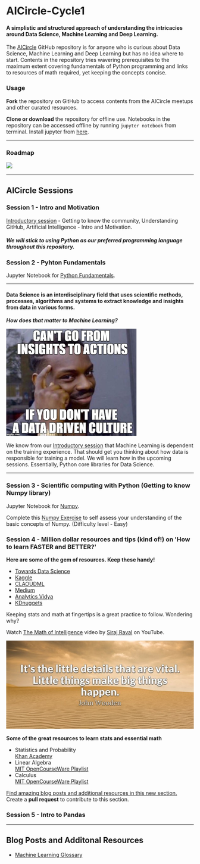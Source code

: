 # AICircle-Cycle1

<h4> A simplistic and structured approach of understanding the intricacies around Data Science, Machine Learning and Deep Learning. </h4>

The [AICircle](https://github.com/harishrb/AICircle) GitHub repository is for anyone who is curious about Data Science, Machine Learning and Deep Learning but has no idea where to start. Contents in the repository tries wavering prerequisites to the maximum extent covering fundamentals of Python programming and links to resources of math required, yet keeping the concepts concise.

<h3> Usage </h3>

**Fork** the repository on GitHub to access contents from the AICircle meetups and other curated resources.

**Clone or download** the repository for offline use. Notebooks in the repository can be accessed offline by running `jupyter notebook` from terminal. Install jupyter from [here](http://jupyter.readthedocs.io/en/latest/install.html).

------

<h3> Roadmap </h3>
<img src="Resources/RelativeMedia/roadmap.png" width="500">

------

<h2> AICircle Sessions </h2>

<h3> Session 1 - Intro and Motivation </h3>

  [Introductory session](https://github.com/harishrb/AICircle/tree/master/Sessions/Session%201) - Getting to know the community, Understanding GitHub, Artificial Intelligence - Intro and Motivation.


##### We will stick to using Python as our preferred programming language throughout this repository.

<h3> Session 2 - Pyhton Fundamentals </h3>

  Jupyter Notebook for [Python Fundamentals](https://github.com/harishrb/AICircle/tree/master/Sessions/Session%202).

<hr>

<h4> <strong>Data Science is an interdisciplinary field that uses scientific methods, processes, algorithms and systems to extract knowledge and insights from data in various forms.</strong> </h4>

   ***How does that matter to Machine Learning?***

  <img src="Resources/RelativeMedia/data-driven.jpg" width="350">

  We know from our [Introductory session](https://github.com/harishrb/AICircle/tree/master/Sessions/Session%201) that Machine Learning    is dependent on the training experience. That should get you thinking about how data is responsible for training a model. We will learn how in the upcoming sessions. Essentially, Python core libraries for Data Science.

<hr>

<h3> Session 3 - Scientific computing with Python (Getting to know Numpy library) </h3>

  Jupyter Notebook for [Numpy](https://github.com/harishrb/AICircle/tree/master/Sessions/Session%203).

  Complete this [Numpy Exercise](https://github.com/harishrb/AICircle/blob/master/Resources/Exercises/Numpy%20Exercise.ipynb) to self     assess your understanding of the basic concepts of Numpy. (Difficulty level - Easy)

<h3> Session 4 - Million dollar resources and tips (kind of!) on 'How to learn FASTER and BETTER?' </h3>


  <strong> Here are some of the gem of resources. Keep these handy! </strong>
  <ul>
  <li><a href = "https://towardsdatascience.com/">Towards Data Science</a></li>
  <li><a href = "https://www.kaggle.com/learn/overview">Kaggle</a></li>
  <li><a href = "http://www.claoudml.co/">CLAOUDML</a></li>
  <li><a href = "https://medium.com/">Medium</a></li>
  <li><a href = "http://www.analyticsvidhya.com/">Analytics Vidya</a></li>
  <li><a href = "https://www.kdnuggets.com/">KDnuggets</a></li>
  </ul>


  Keeping stats and math at fingertips is a great practice to follow. Wondering why?

  Watch [The Math of Intelligence](https://www.youtube.com/watch?v=xRJCOz3AfYY) video by [Siraj Raval](https://www.linkedin.com/in/sirajraval/) on YouTube.

  <img src = "Resources/RelativeMedia/johnwooden1.jpg">

  <strong>Some of the great resources to learn stats and essential math</strong>
  <ul>
  <li>Statistics and Probability</li>
  <a href = "https://www.khanacademy.org/math/statistics-probability">Khan Academy</a>
  <li>Linear Algebra</li>
  <a href = "https://www.youtube.com/playlist?list=PL49CF3715CB9EF31D">MIT OpenCourseWare Playlist</a>
  <li>Calculus</li>
  <a href = "https://www.youtube.com/watch?v=X9t-u87df3o&list=PLBE9407EA64E2C318">MIT OpenCourseWare Playlist</a>
  </ul>

  <a href = "#res"> Find amazing blog posts and additional resources in this new section. </a>
  Create a **pull request** to contribute to this section.

  <h3> Session 5 - Intro to Pandas </h3>



---


<div id = "res">
  <h2> Blog Posts and Additonal Resources </h2>
</div>
  <ul>
  <li><a href = "https://developers.google.com/machine-learning/glossary/">Machine Learning Glossary</a></li>
  </ul>
